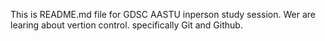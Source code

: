 This is README.md file for GDSC AASTU inperson study session.
Wer are learing about vertion control.
specifically Git and Github.
